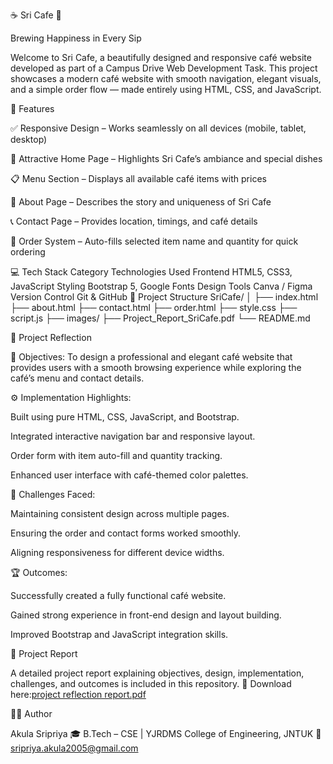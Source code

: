 ☕ Sri Cafe 🌿

Brewing Happiness in Every Sip

Welcome to Sri Cafe, a beautifully designed and responsive café website developed as part of a Campus Drive Web Development Task.
This project showcases a modern café website with smooth navigation, elegant visuals, and a simple order flow — made entirely using HTML, CSS, and JavaScript.

🌟 Features

✅ Responsive Design – Works seamlessly on all devices (mobile, tablet, desktop)

🍰 Attractive Home Page – Highlights Sri Cafe’s ambiance and special dishes

📋 Menu Section – Displays all available café items with prices

📖 About Page – Describes the story and uniqueness of Sri Cafe

📞 Contact Page – Provides location, timings, and café details

🛒 Order System – Auto-fills selected item name and quantity for quick ordering

💻 Tech Stack
Category	Technologies Used
Frontend	HTML5, CSS3, JavaScript
Styling	Bootstrap 5, Google Fonts
Design Tools	Canva / Figma
Version Control	Git & GitHub
📁 Project Structure
SriCafe/
│
├── index.html
├── about.html
├── contact.html
├── order.html
├── style.css
├── script.js
├── images/
├── Project_Report_SriCafe.pdf
└── README.md

🧠 Project Reflection

🎯 Objectives:
To design a professional and elegant café website that provides users with a smooth browsing experience while exploring the café’s menu and contact details.

⚙️ Implementation Highlights:

Built using pure HTML, CSS, JavaScript, and Bootstrap.

Integrated interactive navigation bar and responsive layout.

Order form with item auto-fill and quantity tracking.

Enhanced user interface with café-themed color palettes.

🚧 Challenges Faced:

Maintaining consistent design across multiple pages.

Ensuring the order and contact forms worked smoothly.

Aligning responsiveness for different device widths.

🏆 Outcomes:

Successfully created a fully functional café website.

Gained strong experience in front-end design and layout building.

Improved Bootstrap and JavaScript integration skills.

📄 Project Report


A detailed project report explaining objectives, design, implementation, challenges, and outcomes is included in this repository.
📘 Download here:[project reflection report.pdf](https://github.com/user-attachments/files/23186985/project.reflection.report.pdf)


👩‍💻 Author


Akula Sripriya
🎓 B.Tech – CSE | YJRDMS College of Engineering, JNTUK
📧 sripriya.akula2005@gmail.com
